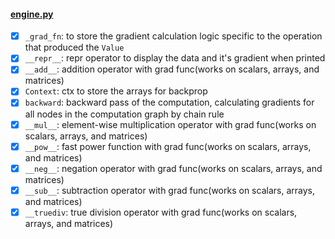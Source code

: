 #### [engine.py](/microgradplus/engine.py)
- [x] `_grad_fn`: to store the gradient calculation logic specific to the operation that produced the `Value`
- [x] `__repr__`: repr operator to display the data and it's gradient when printed
- [x] `__add__`: addition operator with grad func(works on scalars, arrays, and matrices)
- [x] `Context`: ctx to store the arrays for backprop
- [x] `backward`: backward pass of the computation, calculating gradients for all nodes in the computation graph by chain rule
- [x] `__mul__`: element-wise multiplication operator with grad func(works on scalars, arrays, and matrices)
- [x] `__pow__`: fast power function with grad func(works on scalars, arrays, and matrices)
- [x] `__neg__`: negation operator with grad func(works on scalars, arrays, and matrices)
- [x] `__sub__`: subtraction operator with grad func(works on scalars, arrays, and matrices)
- [x] `__truediv`: true division operator with grad func(works on scalars, arrays, and matrices)